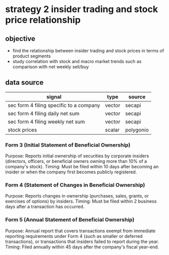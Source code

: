 # strategy 2 insider trading and stock price relationship

## objective
- find the relationship between insider trading and stock prices in terms of product segments
- study correlation with stock and macro market trends such as comparison with net weekly sell/buy

## data source
| signal                                  | type   | source    |
| --------------------------------------- | ------ | --------- |
| sec form 4 filing specific to a company | vector | secapi    |
| sec form 4 filing daily net sum         | vector | secapi    |
| sec form 4 filing weekly net sum        | vector | secapi    |
| stock prices                            | scalar | polygonio |

### Form 3 (Initial Statement of Beneficial Ownership)
Purpose:
Reports initial ownership of securities by corporate insiders (directors, officers, or beneficial owners owning more than 10% of a company's stock).
Timing:
Must be filed within 10 days after becoming an insider or when the company first becomes publicly registered.
### Form 4 (Statement of Changes in Beneficial Ownership)
Purpose:
Reports changes in ownership (purchases, sales, grants, or exercises of options) by insiders.
Timing:
Must be filed within 2 business days after a transaction has occurred.
### Form 5 (Annual Statement of Beneficial Ownership)
Purpose:
Annual report that covers transactions exempt from immediate reporting requirements under Form 4 (such as smaller or deferred transactions), or transactions that insiders failed to report during the year.
Timing:
Filed annually within 45 days after the company's fiscal year-end.